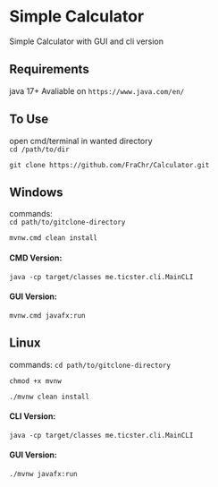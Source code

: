# Simple Calculator
Simple Calculator with GUI and cli version

## Requirements
java 17+ Avaliable on `https://www.java.com/en/`

## To Use
open cmd/terminal in wanted directory<br>
`cd /path/to/dir`<br>
```
git clone https://github.com/FraChr/Calculator.git
```
## Windows
commands: <br>
`cd path/to/gitclone-directory`<br>
```
mvnw.cmd clean install
```
#### CMD Version:
```
java -cp target/classes me.ticster.cli.MainCLI
```
#### GUI Version:
```
mvnw.cmd javafx:run
```
## Linux
commands:
`cd path/to/gitclone-directory`<br>
```
chmod +x mvnw
```
```
./mvnw clean install
```
#### CLI Version:
```
java -cp target/classes me.ticster.cli.MainCLI
```
#### GUI Version:
```
./mvnw javafx:run
```
